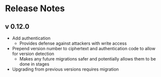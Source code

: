# Release Notes
## v 0.12.0
- Add authentication
	- Provides defense against attackers with write access
- Prepend version number to ciphertext and authentication code to allow for version detection
	- Makes any future migrations safer and potentially allows them to be done in stages
- Upgrading from previous versions requires migration

